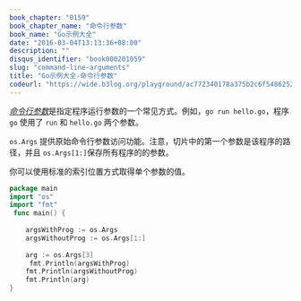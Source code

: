 ```yaml
---
book_chapter: "0159"
book_chapter_name: "命令行参数"
book_name: "Go示例大全"
date: "2016-03-04T13:13:36+08:00"
description: ""
disqus_identifier: "book000201059"
slug: "command-line-arguments"
title: "Go示例大全-命令行参数"
codeurl: "https://wide.b3log.org/playground/ac772340178a375b2c6f548625233a1f.go"
---
```

 
[_命令行参数_](http://en.wikipedia.org/wiki/Command-line_interface#Arguments)是指定程序运行参数的一个常见方式。例如，`go run hello.go`，程序 `go` 使用了 `run` 和 `hello.go` 两个参数。







`os.Args` 提供原始命令行参数访问功能。注意，切片中的第一个参数是该程序的路径，并且 `os.Args[1:]`保存所有程序的的参数。

你可以使用标准的索引位置方式取得单个参数的值。


 

```go
package main  
import "os"
import "fmt"  
 func main() {  
 
    argsWithProg := os.Args
    argsWithoutProg := os.Args[1:]  
 
    arg := os.Args[3]  
     fmt.Println(argsWithProg)
    fmt.Println(argsWithoutProg)
    fmt.Println(arg)
}  
```
